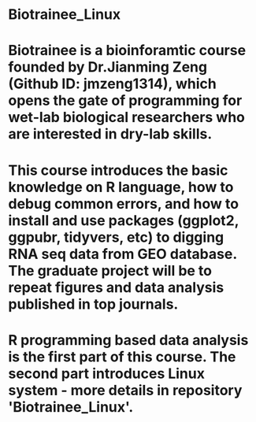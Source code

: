 # Biotrainee_Linux
# Biotrainee is a bioinforamtic course founded by Dr.Jianming Zeng (Github ID: jmzeng1314), which opens the gate of programming for wet-lab biological researchers who are interested in dry-lab skills.
# This course introduces the basic knowledge on R language, how to debug common errors, and how to install and use packages (ggplot2, ggpubr, tidyvers, etc) to digging RNA seq data from GEO database. The graduate project will be to repeat figures and data analysis published in top journals. 
# R programming based data analysis is the first part of this course. The second part introduces Linux system - more details in repository 'Biotrainee_Linux'. 
